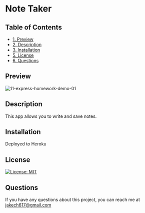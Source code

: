# Note Taker

## Table of Contents
* [1. Preview](#preview)
* [2. Description](#description)
* [3. Installation](#installation)
* [5. License](#license)
* [6. Questions](#questions)

## Preview
![11-express-homework-demo-01](https://user-images.githubusercontent.com/74689981/114246226-18634080-9960-11eb-911b-47eb79e6dc36.png)


## Description
This app allows you to write and save notes.

## Installation
Deployed to Heroku

## License
[![License: MIT](https://img.shields.io/badge/License-MIT-yellow.svg)](https://opensource.org/licenses/MIT)

## Questions
If you have any questions about this project, you can reach me at jakech617@gmail.com

